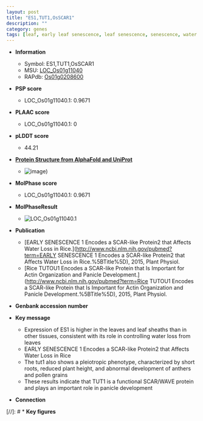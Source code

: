 ```yaml
---
layout: post
title: "ES1,TUT1,OsSCAR1"
description: ""
category: genes
tags: [leaf, early leaf senescence, leaf senescence, senescence, water loss, pollen, panicle, development]
---
```


* **Information**  
    + Symbol: ES1,TUT1,OsSCAR1  
    + MSU: [LOC_Os01g11040](http://rice.plantbiology.msu.edu/cgi-bin/ORF_infopage.cgi?orf=LOC_Os01g11040)  
    + RAPdb: [Os01g0208600](http://rapdb.dna.affrc.go.jp/viewer/gbrowse_details/irgsp1?name=Os01g0208600)  

* **PSP score**  
    + LOC_Os01g11040.1: 0.9671 

* **PLAAC score**  
    + LOC_Os01g11040.1: 0 

* **pLDDT score**
    + 44.21

* **[Protein Structure from AlphaFold and UniProt](https://www.uniprot.org/uniprotkb/Q5QNA6/entry#structure)**
    + ![image](https://ricepsp.github.io/images/Q5/AF-Q5QNA6-F1.png))

* **MolPhase score**
    + LOC_Os01g11040.1: 0.9671

* **MolPhaseResult**
    + ![LOC_Os01g11040.1](https://ricepsp.github.io/pictures/LOC_Os01g/LOC_Os01g11040.1.png)

* **Publication**  
    + [EARLY SENESCENCE 1 Encodes a SCAR-like Protein2 that Affects Water Loss in Rice.](http://www.ncbi.nlm.nih.gov/pubmed?term=EARLY SENESCENCE 1 Encodes a SCAR-like Protein2 that Affects Water Loss in Rice.%5BTitle%5D), 2015, Plant Physiol.
    + [Rice TUTOU1 Encodes a SCAR-like Protein that Is Important for Actin Organization and Panicle Development.](http://www.ncbi.nlm.nih.gov/pubmed?term=Rice TUTOU1 Encodes a SCAR-like Protein that Is Important for Actin Organization and Panicle Development.%5BTitle%5D), 2015, Plant Physiol.

* **Genbank accession number**  

* **Key message**  
    + Expression of ES1 is higher in the leaves and leaf sheaths than in other tissues, consistent with its role in controlling water loss from leaves
    + EARLY SENESCENCE 1 Encodes a SCAR-like Protein2 that Affects Water Loss in Rice
    + The tut1 also shows a pleiotropic phenotype, characterized by short roots, reduced plant height, and abnormal development of anthers and pollen grains
    + These results indicate that TUT1 is a functional SCAR/WAVE protein and plays an important role in panicle development

* **Connection**  

[//]: # * **Key figures**  


